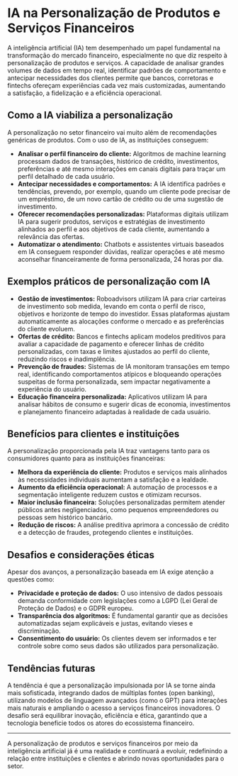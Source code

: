 # IA na Personalização de Produtos e Serviços Financeiros

A inteligência artificial (IA) tem desempenhado um papel fundamental na transformação do mercado financeiro, especialmente no que diz respeito à personalização de produtos e serviços. A capacidade de analisar grandes volumes de dados em tempo real, identificar padrões de comportamento e antecipar necessidades dos clientes permite que bancos, corretoras e fintechs ofereçam experiências cada vez mais customizadas, aumentando a satisfação, a fidelização e a eficiência operacional.

## Como a IA viabiliza a personalização

A personalização no setor financeiro vai muito além de recomendações genéricas de produtos. Com o uso de IA, as instituições conseguem:

- **Analisar o perfil financeiro do cliente:** Algoritmos de machine learning processam dados de transações, histórico de crédito, investimentos, preferências e até mesmo interações em canais digitais para traçar um perfil detalhado de cada usuário.
- **Antecipar necessidades e comportamentos:** A IA identifica padrões e tendências, prevendo, por exemplo, quando um cliente pode precisar de um empréstimo, de um novo cartão de crédito ou de uma sugestão de investimento.
- **Oferecer recomendações personalizadas:** Plataformas digitais utilizam IA para sugerir produtos, serviços e estratégias de investimento alinhados ao perfil e aos objetivos de cada cliente, aumentando a relevância das ofertas.
- **Automatizar o atendimento:** Chatbots e assistentes virtuais baseados em IA conseguem responder dúvidas, realizar operações e até mesmo aconselhar financeiramente de forma personalizada, 24 horas por dia.

## Exemplos práticos de personalização com IA

- **Gestão de investimentos:** Roboadvisors utilizam IA para criar carteiras de investimento sob medida, levando em conta o perfil de risco, objetivos e horizonte de tempo do investidor. Essas plataformas ajustam automaticamente as alocações conforme o mercado e as preferências do cliente evoluem.
- **Ofertas de crédito:** Bancos e fintechs aplicam modelos preditivos para avaliar a capacidade de pagamento e oferecer linhas de crédito personalizadas, com taxas e limites ajustados ao perfil do cliente, reduzindo riscos e inadimplência.
- **Prevenção de fraudes:** Sistemas de IA monitoram transações em tempo real, identificando comportamentos atípicos e bloqueando operações suspeitas de forma personalizada, sem impactar negativamente a experiência do usuário.
- **Educação financeira personalizada:** Aplicativos utilizam IA para analisar hábitos de consumo e sugerir dicas de economia, investimentos e planejamento financeiro adaptadas à realidade de cada usuário.

## Benefícios para clientes e instituições

A personalização proporcionada pela IA traz vantagens tanto para os consumidores quanto para as instituições financeiras:

- **Melhora da experiência do cliente:** Produtos e serviços mais alinhados às necessidades individuais aumentam a satisfação e a lealdade.
- **Aumento da eficiência operacional:** A automação de processos e a segmentação inteligente reduzem custos e otimizam recursos.
- **Maior inclusão financeira:** Soluções personalizadas permitem atender públicos antes negligenciados, como pequenos empreendedores ou pessoas sem histórico bancário.
- **Redução de riscos:** A análise preditiva aprimora a concessão de crédito e a detecção de fraudes, protegendo clientes e instituições.

## Desafios e considerações éticas

Apesar dos avanços, a personalização baseada em IA exige atenção a questões como:

- **Privacidade e proteção de dados:** O uso intensivo de dados pessoais demanda conformidade com legislações como a LGPD (Lei Geral de Proteção de Dados) e o GDPR europeu.
- **Transparência dos algoritmos:** É fundamental garantir que as decisões automatizadas sejam explicáveis e justas, evitando vieses e discriminação.
- **Consentimento do usuário:** Os clientes devem ser informados e ter controle sobre como seus dados são utilizados para personalização.

## Tendências futuras

A tendência é que a personalização impulsionada por IA se torne ainda mais sofisticada, integrando dados de múltiplas fontes (open banking), utilizando modelos de linguagem avançados (como o GPT) para interações mais naturais e ampliando o acesso a serviços financeiros inovadores. O desafio será equilibrar inovação, eficiência e ética, garantindo que a tecnologia beneficie todos os atores do ecossistema financeiro.

---

A personalização de produtos e serviços financeiros por meio da inteligência artificial já é uma realidade e continuará a evoluir, redefinindo a relação entre instituições e clientes e abrindo novas oportunidades para o setor.